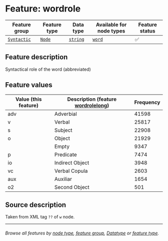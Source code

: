 # Feature: wordrole <a name="start"></a>

Feature group | Feature type | Data type | Available for node types | Feature status
---  | --- | --- | --- | ---
[`Syntactic`](featuresbygroup.md#syntactic-features) | [`Node`](featuresbyfeaturetype.md#node-features) | [`string`](featuresbydatatype.md#string-datatype)  | [`word`](featuresbynodetype.md#word-nodes) | ✅ 

## Feature description 

Syntactical role of the word (abbreviated)

## Feature values

Value (this feature) | Description (feature [wordrolelong](wordrolelong.md#start)) | Frequency
--- | --- | ---
adv | Adverbial	| 41598
v | Verbal | 25817
s | Subject | 22908
o | Object | 21929
` ` | Empty | 9347
p | Predicate | 7474
io | Indirect Object | 3948
vc | Verbal Copula | 2603
aux | Auxiliar | 1654
o2 | Second Object | 501
  
## Source description

Taken from XML tag `??` of `w` node.

---
###### *Browse all features by [node type](featuresbynodetype.md#start), [feature group](featuresbygroup.md#start), [Datatype](featuresbydatatype.md#start)  or [feature type](featuresbyfeaturetype.md#start).*
